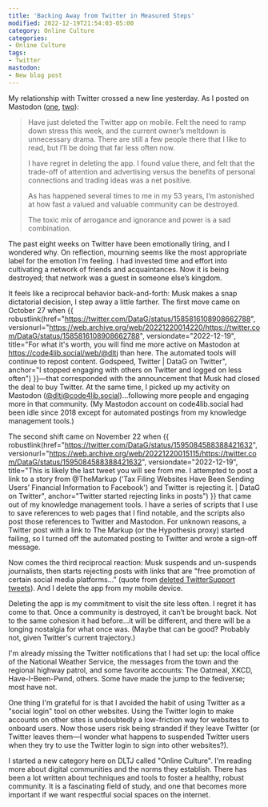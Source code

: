 ```yaml
---
title: 'Backing Away from Twitter in Measured Steps'
modified: 2022-12-19T21:54:03-05:00
category: Online Culture
categories:
- Online Culture
tags:
- Twitter
mastodon:
- New blog post
---
```

My relationship with Twitter crossed a new line yesterday. As I posted on Mastodon ([one](https://code4lib.social/@dltj/109536945467978979), [two](https://code4lib.social/@dltj/109536945467978979)):

> Have just deleted the Twitter app on mobile. Felt the need to ramp down stress this week, and the current owner’s meltdown is unnecessary drama. There are still a few people there that I like to read, but I’ll be doing that far less often now.
> 
> I have regret in deleting the app. I found value there, and felt that the trade-off of attention and advertising versus the benefits of personal connections and trading ideas was a net positive. 
> 
> As has happened several times to me in my 53 years, I’m astonished at how fast a valued and valuable community can be destroyed. 
> 
> The toxic mix of arrogance and ignorance and power is a sad combination.

The past eight weeks on Twitter have been emotionally tiring, and I wondered why. 
On reflection, mourning seems like the most appropriate label for the emotion I’m feeling. 
I had invested time and effort into cultivating a network of friends and acquaintances. 
Now it is being destroyed; that network was a guest in someone else’s kingdom. 

It feels like a reciprocal behavior back-and-forth: Musk makes a snap dictatorial decision, I step away a little farther. 
The first move came on October 27 when {{ robustlink(href="https://twitter.com/DataG/status/1585816108908662788", versionurl="https://web.archive.org/web/20221220014220/https://twitter.com/DataG/status/1585816108908662788", versiondate="2022-12-19", title="For what it&apos;s worth, you will find me more active on Mastodon at https://code4lib.social/web/@dltj than here. The automated tools will continue to repost content. Godspeed, Twitter | DataG on Twitter", anchor="I stopped engaging with others on Twitter and logged on less often") }}—that corresponded with the announcement that Musk had closed the deal to buy Twitter. 
At the same time, I picked up my activity on Mastodon ([@dltj@code4lib.social](https://code4lib.social/@dltj))...following more people and engaging more in that community. 
(My Mastodon account on code4lib.social had been idle since 2018 except for automated postings from my knowledge management tools.) 

The second shift came on November 22 when {{ robustlink(href="https://twitter.com/DataG/status/1595084588388421632", versionurl="https://web.archive.org/web/20221220015115/https://twitter.com/DataG/status/1595084588388421632", versiondate="2022-12-19", title="This is likely the last tweet you will see from me. I attempted to post a link to a story from @TheMarkup ('Tax Filing Websites Have Been Sending Users’ Financial Information to Facebook') and Twitter is rejecting it. | DataG on Twitter", anchor="Twitter started rejecting links in posts") }} that came out of my knowledge management tools. 
I have a series of scripts that I use to save references to web pages that I find notable, and the scripts also post those references to Twitter and Mastodon. 
For unknown reasons, a Twitter post with a link to The Markup (or the Hypothesis proxy) started failing, so I turned off the automated posting to Twitter and wrote a sign-off message. 

Now comes the third reciprocal reaction: Musk suspends and un-suspends journalists, then starts rejecting posts with links that are "free promotion of certain social media platforms..." (quote from [deleted TwitterSupport tweets](https://web.archive.org/web/20221218183504/https://twitter.com/TwitterSupport/status/1604531261791522817)).
And I delete the app from my mobile device. 

Deleting the app is my commitment to visit the site less often. 
I regret it has come to that. 
Once a community is destroyed, it can’t be brought back. 
Not to the same cohesion it had before...it will be different, and there will be a longing nostalgia for what once was. 
(Maybe that can be good? Probably not, given Twitter's current trajectory.) 

I'm already missing the Twitter notifications that I had set up: the local office of the National Weather Service, the messages from the town and the regional highway patrol, and some favorite accounts: The Oatmeal, XKCD, Have-I-Been-Pwnd, others.
Some have made the jump to the fediverse; most have not.

One thing I'm grateful for is that I avoided the habit of using Twitter as a "social login" tool on other websites. 
Using the Twitter login to make accounts on other sites is undoubtedly a low-friction way for websites to onboard users. 
Now those users risk being stranded if they leave Twitter (or Twitter leaves them—I wonder what happens to suspended Twitter users when they try to use the Twitter login to sign into other websites?). 

I started a new category here on DLTJ called "Online Culture". 
I'm reading more about digital communities and the norms they establish. 
There has been a lot written about techniques and tools to foster a healthy, robust community. 
It is a fascinating field of study, and one that becomes more important if we want respectful social spaces on the internet.

